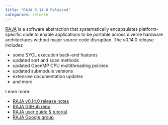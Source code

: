 ```yaml
---
title: "RAJA 0.14.0 Released"
categories: release
---
```


[RAJA](https://github.com/LLNL/raja) is a software abstraction that systematically encapsulates platform-specific code to enable applications to be portable across diverse hardware architectures without major source code disruption. The v0.14.0 release includes

- some SYCL execution back-end features
- updated sort and scan methods
- updated OpenMP CPU multithreading policies
- updated submodule versions
- extensive documentation updates
- and more

Learn more:

- [RAJA v0.14.0 release notes](https://github.com/LLNL/RAJA/releases/tag/v0.14.0)
- [RAJA GitHub repo](https://github.com/LLNL/raja)
- [RAJA user guide & tutorial](https://raja.readthedocs.io/en/main/)
- [RAJA Google group](https://groups.google.com/forum/#!forum/raja-users)

